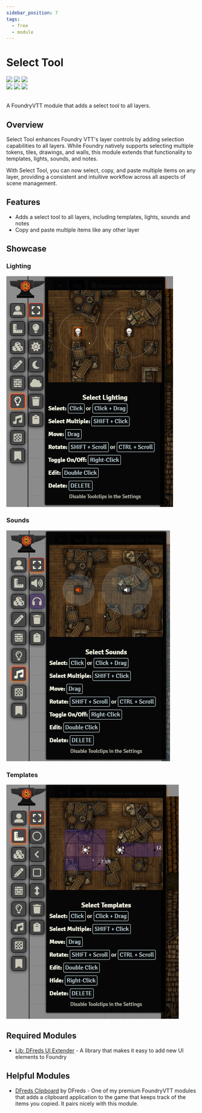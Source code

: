 ```yaml
---
sidebar_position: 7
tags:
  - free
  - module
---
```


# Select Tool

<img src="https://img.shields.io/badge/Free-00aa00?style=for-the-badge"/>
<img src="https://img.shields.io/badge/Any%20System-00aaaa?style=for-the-badge"/>
<a target="_blank" href="https://foundryvtt.com/packages/dfreds-select-tool"><img src="https://img.shields.io/badge/Download-2e2e2e?style=for-the-badge"/></a>
<br />
<a target="_blank" href="https://github.com/DFreds/dfreds-select-tool"><img src="https://img.shields.io/github/v/release/DFreds/dfreds-select-tool?style=for-the-badge&label=Version"/></a>
<img src="https://img.shields.io/badge/dynamic/json.svg?url=https://raw.githubusercontent.com/DFreds/dfreds-select-tool/main/static/module.json&label=FVTT&query=$.compatibility.verified&colorB=fe6a1f&style=for-the-badge"/>
<a target="_blank" href="https://forge-vtt.com/bazaar#package=dfreds-select-tool"><img src="https://img.shields.io/badge/dynamic/json?label=Installs&query=package.installs&suffix=%25&url=https://forge-vtt.com/api/bazaar/package/dfreds-select-tool&colorB=68a74f&style=for-the-badge"/></a>
<br/>
<br/>

A FoundryVTT module that adds a select tool to all layers.

## Overview

Select Tool enhances Foundry VTT's layer controls by adding selection
capabilities to all layers. While Foundry natively supports selecting multiple
tokens, tiles, drawings, and walls, this module extends that functionality to
templates, lights, sounds, and notes.

With Select Tool, you can now select, copy, and paste multiple items on any
layer, providing a consistent and intuitive workflow across all aspects of scene
management.

## Features

- Adds a select tool to all layers, including templates, lights, sounds and notes
- Copy and paste multiple items like any other layer

## Showcase

### Lighting

![Select Lighting](./img/select-lighting.png)

### Sounds

![Select Sounds](./img/select-sounds.png)

### Templates

![Select Templates](./img/select-templates.png)

## Required Modules

- [Lib: DFreds UI Extender](https://foundryvtt.com/packages/lib-dfreds-ui-extender) - A library that makes it easy to add new UI elements to Foundry

## Helpful Modules

- [DFreds Clipboard](https://www.patreon.com/dfreds/shop/dfreds-clipboard-v1-0-0-1159963) by DFreds - One of my premium FoundryVTT modules that adds a clipboard
  application to the game that keeps track of the items you copied. It pairs
  nicely with this module.

